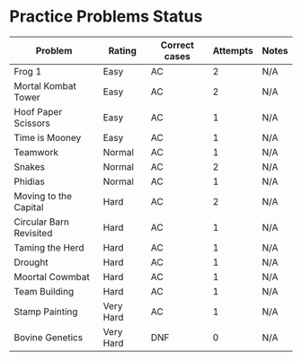 # Practice Problems Status
Problem|Rating|Correct cases|Attempts|Notes
-|-|-|-|-
Frog 1|Easy|AC|2|N/A
Mortal Kombat Tower|Easy|AC|2|N/A
Hoof Paper Scissors|Easy|AC|1|N/A
Time is Mooney|Easy|AC|1|N/A
Teamwork|Normal|AC|1|N/A
Snakes|Normal|AC|2|N/A
Phidias|Normal|AC|1|N/A
Moving to the Capital|Hard|AC|2|N/A
Circular Barn Revisited|Hard|AC|1|N/A
Taming the Herd|Hard|AC|1|N/A
Drought|Hard|AC|1|N/A
Moortal Cowmbat|Hard|AC|1|N/A
Team Building|Hard|AC|1|N/A
Stamp Painting|Very Hard|AC|1|N/A
Bovine Genetics|Very Hard|DNF|0|N/A